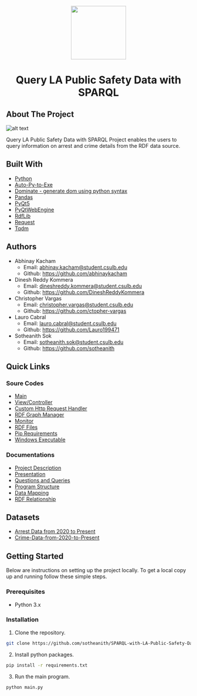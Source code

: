<p align="center">
 <img width="150" height="146" src="https://user-images.githubusercontent.com/13907836/51081445-7d0d9300-16a4-11e9-8e4d-6ccad8359bf8.png">
</p>

<h1 align="center">Query LA Public Safety Data with SPARQL</h1>	

<!-- ABOUT THE PROJECT -->
## About The Project

![alt text](https://github.com/sotheanith/SPARQL-with-LA-Public-Safety-Data/blob/main/Capture.PNG)

Query LA Public Safety Data with SPARQL Project enables the users to query information on arrest and crime details from the RDF data source.

## Built With
* [Python](https://www.python.org/)
* [Auto-Py-to-Exe](https://pypi.org/project/auto-py-to-exe/)
* [Dominate - generate dom using python syntax](https://pypi.org/project/dominate/)
* [Pandas](https://pypi.org/project/pandas/)
* [PyQt5](https://pypi.org/project/PyQt5/)
* [PyQtWebEngine](https://pypi.org/project/PyQtWebEngine/)
* [RdfLib](https://rdflib.readthedocs.io/en/stable/)
* [Request](https://pypi.org/project/requests/)
* [Tqdm](https://pypi.org/project/tqdm/)

## Authors 
 - Abhinay Kacham
   - Email: abhinay.kacham@student.csulb.edu
   - Github: https://github.com/abhinaykacham
 - Dinesh Reddy Kommera
   - Email: dineshreddy.kommera@student.csulb.edu
   - Github: https://github.com/DineshReddyKommera
 - Christopher Vargas 
   - Email: christopher.vargas@student.csulb.edu 
   - Github: https://github.com/ctopher-vargas
 - Lauro Cabral 
   - Email: lauro.cabral@student.csulb.edu 
   - Github: https://github.com/Lauro199471
 - Sotheanith Sok 
   - Email: sotheanith.sok@student.csulb.edu 
   - Github: https://github.com/sotheanith

## Quick Links
 ### Soure Codes
 - [Main](https://github.com/sotheanith/SPARQL-with-LA-Public-Safety-Data/blob/main/main.py)
 - [View/Controller](https://github.com/sotheanith/SPARQL-with-LA-Public-Safety-Data/blob/d7bd79fcbbcde79f1b4a41abf62256ac4b77dc5f/src/ui.py#L12)
 - [Custom Http Request Handler](https://github.com/sotheanith/SPARQL-with-LA-Public-Safety-Data/blob/d7bd79fcbbcde79f1b4a41abf62256ac4b77dc5f/src/ui.py#L454)
 - [RDF Graph Manager](https://github.com/sotheanith/SPARQL-with-LA-Public-Safety-Data/blob/d7bd79fcbbcde79f1b4a41abf62256ac4b77dc5f/src/rdf.py#L12)
 - [Monitor](https://github.com/sotheanith/SPARQL-with-LA-Public-Safety-Data/blob/d7bd79fcbbcde79f1b4a41abf62256ac4b77dc5f/src/monitor.py#L5)
 - [RDF Files](https://drive.google.com/drive/folders/1sjPeYTN8XCrcWbDNEb_fmjNxwBc5Cn5F?usp=sharing)
 - [Pip Requirements](https://github.com/sotheanith/SPARQL-with-LA-Public-Safety-Data/blob/main/requirements.txt)
 - [Windows Executable](https://drive.google.com/file/d/1T_1x2XPkAI4jst7eiVCgYuFAvtiiZ698/view?usp=sharing)
 ### Documentations
 - [Project Description](https://github.com/sotheanith/SPARQL-with-LA-Public-Safety-Data/blob/main/doc/Project%203.pdf)
 - [Presentation](https://github.com/sotheanith/SPARQL-with-LA-Public-Safety-Data/blob/main/doc/Presentation.pdf)
 - [Questions and Queries](https://github.com/sotheanith/SPARQL-with-LA-Public-Safety-Data/blob/main/doc/Questions%20and%20Queries.pdf)
 - [Program Structure](https://github.com/sotheanith/SPARQL-with-LA-Public-Safety-Data/blob/main/doc/ProgramStructure.pdf)
 - [Data Mapping](https://github.com/sotheanith/SPARQL-with-LA-Public-Safety-Data/blob/main/doc/Data-Mapping.pdf)
 - [RDF Relationship](https://github.com/sotheanith/SPARQL-with-LA-Public-Safety-Data/blob/main/doc/RDF-Relationship.pdf)

## Datasets
- [Arrest Data from 2020 to Present](https://data.lacity.org/Public-Safety/Arrest-Data-from-2020-to-Present/amvf-fr72)
- [Crime-Data-from-2020-to-Present](https://data.lacity.org/Public-Safety/Crime-Data-from-2020-to-Present/2nrs-mtv8)

<!-- GETTING STARTED -->
## Getting Started
Below are instructions on setting up the project locally.
To get a local copy up and running follow these simple steps.

### Prerequisites
*  Python 3.x

### Installation
1. Clone the repository.
```sh
git clone https://github.com/sotheanith/SPARQL-with-LA-Public-Safety-Data
```
2. Install python packages.
```sh
pip install -r requirements.txt
```
3. Run the main program.
```sh
python main.py
```
